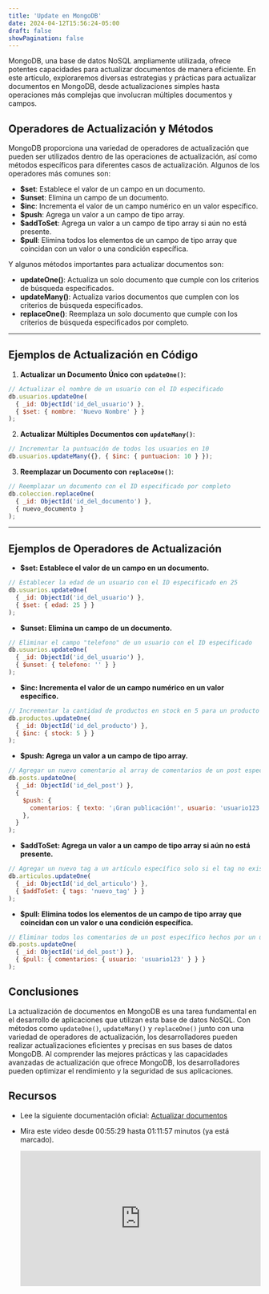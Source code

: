 ```yaml
---
title: 'Update en MongoDB'
date: 2024-04-12T15:56:24-05:00
draft: false
showPagination: false
---
```


MongoDB, una base de datos NoSQL ampliamente utilizada, ofrece potentes capacidades para actualizar documentos de manera eficiente. En este artículo, exploraremos diversas estrategias y prácticas para actualizar documentos en MongoDB, desde actualizaciones simples hasta operaciones más complejas que involucran múltiples documentos y campos.

## Operadores de Actualización y Métodos

MongoDB proporciona una variedad de operadores de actualización que pueden ser utilizados dentro de las operaciones de actualización, así como métodos específicos para diferentes casos de actualización. Algunos de los operadores más comunes son:

- **$set**: Establece el valor de un campo en un documento.
- **$unset**: Elimina un campo de un documento.
- **$inc**: Incrementa el valor de un campo numérico en un valor específico.
- **$push**: Agrega un valor a un campo de tipo array.
- **$addToSet**: Agrega un valor a un campo de tipo array si aún no está presente.
- **$pull**: Elimina todos los elementos de un campo de tipo array que coincidan con un valor o una condición específica.

Y algunos métodos importantes para actualizar documentos son:

- **updateOne()**: Actualiza un solo documento que cumple con los criterios de búsqueda especificados.
- **updateMany()**: Actualiza varios documentos que cumplen con los criterios de búsqueda especificados.
- **replaceOne()**: Reemplaza un solo documento que cumple con los criterios de búsqueda especificados por completo.

---

## Ejemplos de Actualización en Código

1. **Actualizar un Documento Único con `updateOne()`**:

```javascript
// Actualizar el nombre de un usuario con el ID especificado
db.usuarios.updateOne(
  { _id: ObjectId('id_del_usuario') },
  { $set: { nombre: 'Nuevo Nombre' } }
);
```

2. **Actualizar Múltiples Documentos con `updateMany()`**:

```javascript
// Incrementar la puntuación de todos los usuarios en 10
db.usuarios.updateMany({}, { $inc: { puntuacion: 10 } });
```

3. **Reemplazar un Documento con `replaceOne()`**:

```javascript
// Reemplazar un documento con el ID especificado por completo
db.coleccion.replaceOne(
  { _id: ObjectId('id_del_documento') },
  { nuevo_documento }
);
```

---

## Ejemplos de Operadores de Actualización

- **$set: Establece el valor de un campo en un documento.**

```javascript
// Establecer la edad de un usuario con el ID especificado en 25
db.usuarios.updateOne(
  { _id: ObjectId('id_del_usuario') },
  { $set: { edad: 25 } }
);
```

- **$unset: Elimina un campo de un documento.**

```javascript
// Eliminar el campo "telefono" de un usuario con el ID especificado
db.usuarios.updateOne(
  { _id: ObjectId('id_del_usuario') },
  { $unset: { telefono: '' } }
);
```

- **$inc: Incrementa el valor de un campo numérico en un valor específico.**

```javascript
// Incrementar la cantidad de productos en stock en 5 para un producto específico
db.productos.updateOne(
  { _id: ObjectId('id_del_producto') },
  { $inc: { stock: 5 } }
);
```

- **$push: Agrega un valor a un campo de tipo array.**

```javascript
// Agregar un nuevo comentario al array de comentarios de un post específico
db.posts.updateOne(
  { _id: ObjectId('id_del_post') },
  {
    $push: {
      comentarios: { texto: '¡Gran publicación!', usuario: 'usuario123' },
    },
  }
);
```

- **$addToSet: Agrega un valor a un campo de tipo array si aún no está presente.**

```javascript
// Agregar un nuevo tag a un artículo específico solo si el tag no existe aún
db.articulos.updateOne(
  { _id: ObjectId('id_del_articulo') },
  { $addToSet: { tags: 'nuevo_tag' } }
);
```

- **$pull: Elimina todos los elementos de un campo de tipo array que coincidan con un valor o una condición específica.**

```javascript
// Eliminar todos los comentarios de un post específico hechos por un usuario en particular
db.posts.updateOne(
  { _id: ObjectId('id_del_post') },
  { $pull: { comentarios: { usuario: 'usuario123' } } }
);
```

## Conclusiones

La actualización de documentos en MongoDB es una tarea fundamental en el desarrollo de aplicaciones que utilizan esta base de datos NoSQL. Con métodos como `updateOne()`, `updateMany()` y `replaceOne()` junto con una variedad de operadores de actualización, los desarrolladores pueden realizar actualizaciones eficientes y precisas en sus bases de datos MongoDB. Al comprender las mejores prácticas y las capacidades avanzadas de actualización que ofrece MongoDB, los desarrolladores pueden optimizar el rendimiento y la seguridad de sus aplicaciones.

## Recursos

- Lee la siguiente documentación oficial: [Actualizar documentos](https://www.mongodb.com/docs/manual/tutorial/update-documents/)

- Mira este video desde 00:55:29 hasta 01:11:57 minutos (ya está marcado).

  <div style="position: relative; padding-bottom: 56.25%; height: 0; overflow: hidden;">
    <iframe style="position: absolute; top: 0; left: 0; width: 100%; height: 100%; border:0;" src="https://www.youtube.com/embed/lWMemPN9t6Q?start=3329&end=4317" title="YouTube video player" frameborder="0" allow="accelerometer; autoplay; clipboard-write; encrypted-media; gyroscope; picture-in-picture; web-share" allowfullscreen></iframe>
  </div>
